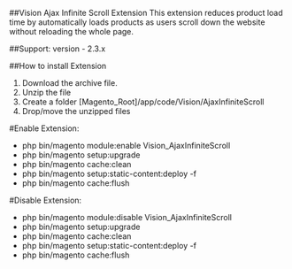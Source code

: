 ##Vision Ajax Infinite Scroll Extension
This extension reduces product load time by automatically loads products as users scroll down the website without reloading the whole page.

##Support: 
version - 2.3.x

##How to install Extension

1. Download the archive file.
2. Unzip the file
3. Create a folder [Magento_Root]/app/code/Vision/AjaxInfiniteScroll
4. Drop/move the unzipped files

#Enable Extension:
- php bin/magento module:enable Vision_AjaxInfiniteScroll
- php bin/magento setup:upgrade
- php bin/magento cache:clean
- php bin/magento setup:static-content:deploy -f
- php bin/magento cache:flush

#Disable Extension:
- php bin/magento module:disable Vision_AjaxInfiniteScroll
- php bin/magento setup:upgrade
- php bin/magento cache:clean
- php bin/magento setup:static-content:deploy -f
- php bin/magento cache:flush
